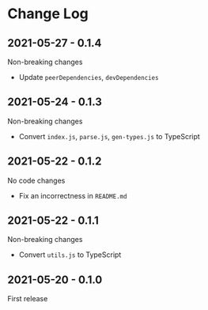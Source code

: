 # Change Log

## 2021-05-27 - 0.1.4

Non-breaking changes

- Update `peerDependencies`, `devDependencies`

## 2021-05-24 - 0.1.3

Non-breaking changes

- Convert `index.js`, `parse.js`, `gen-types.js` to TypeScript

## 2021-05-22 - 0.1.2

No code changes

- Fix an incorrectness in `README.md`

## 2021-05-22 - 0.1.1

Non-breaking changes

- Convert `utils.js` to TypeScript

## 2021-05-20 - 0.1.0

First release
